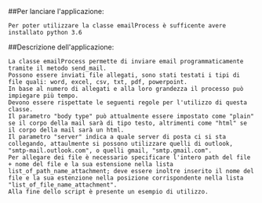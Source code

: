 
##Per lanciare l'applicazione:

	Per poter utilizzare la classe emailProcess è sufficente avere installato python 3.6


##Descrizione dell'applicazione:

	La classe emailProcess permette di inviare email programmaticamente tramite il metodo send_mail.
	Possono essere inviati file allegati, sono stati testati i tipi di file quali: word, excel, csv, txt, pdf, powerpoint.
	In base al numero di allegati e alla loro grandezza il processo può impiegare più tempo.
	Devono essere rispettate le seguenti regole per l'utilizzo di questa classe.
	Il parametro "body type" può attualmente essere impostato come "plain" se il corpo della mail sarà di tipo testo, altrimenti come "html" se il corpo della mail sarà un html.
	Il parametro "server" indica a quale server di posta ci si sta collegando, attaulmente si possono utilizzare quelli di outlook, "smtp-mail.outlook.com", o quelli gmail, "smtp.gmail.com".
	Per allegare dei file è necessario specificare l'intero path del file + nome del file e la sua estensione nella lista list_of_path_name_attachment; deve essere inoltre inserito il nome del file e la sua estenzione nella posizione corrispondente nella lista "list_of_file_name_attachment".
	Alla fine dello script è presente un esempio di utilizzo.
